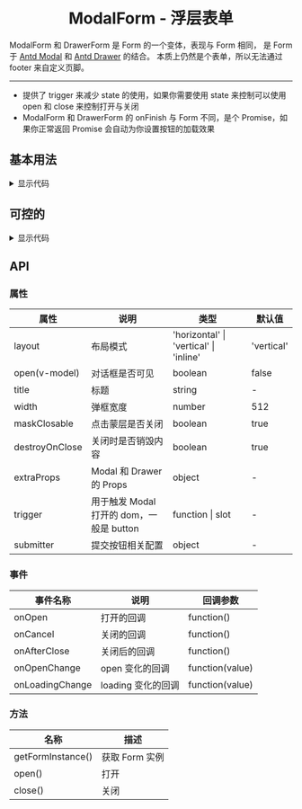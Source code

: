 <h1 align="center">
ModalForm - 浮层表单
</h1>

ModalForm 和 DrawerForm 是 Form 的一个变体，表现与 Form 相同，
是 Form 于 [Antd Modal](https://www.antdv.com/components/modal-cn)
和 [Antd Drawer](https://www.antdv.com/components/drawer-cn) 的结合。
本质上仍然是个表单，所以无法通过 footer 来自定义页脚。

---

- 提供了 trigger 来减少 state 的使用，如果你需要使用 state 来控制可以使用 open 和 close 来控制打开与关闭
- ModalForm 和 DrawerForm 的 onFinish 与 Form 不同，是个 Promise，如果你正常返回 Promise 会自动为你设置按钮的加载效果

<script setup>
import { defineAsyncComponent } from 'vue'
import '../packages/style.css'

const ModalFormDemoBasic = defineAsyncComponent(() => {
  return import('../demos/modal-form/demo-basic')
})
const ModalFormDemoControlled = defineAsyncComponent(() => {
  return import('../demos/modal-form/demo-controlled')
})
</script>

## 基本用法

<ClientOnly>
<ModalFormDemoBasic></ModalFormDemoBasic>
</ClientOnly>

<details>
<summary>显示代码</summary>

<<< @/demos/modal-form/demo-basic.jsx

</details>

## 可控的

<ClientOnly>
<ModalFormDemoControlled></ModalFormDemoControlled>
</ClientOnly>

<details>
<summary>显示代码</summary>

<<< @/demos/modal-form/demo-controlled.jsx

</details>

## API

### 属性

| 属性             | 说明                            | 类型                                     | 默认值        |
|----------------|-------------------------------|----------------------------------------|------------|
| layout         | 布局模式                          | 'horizontal' \| 'vertical' \| 'inline' | 'vertical' |
| open(v-model)  | 对话框是否可见                       | boolean                                | false      |
| title          | 标题                            | string                                 | -          |
| width          | 弹框宽度                          | number                                 | 512        |
| maskClosable   | 点击蒙层是否关闭                      | boolean                                | true       |
| destroyOnClose | 关闭时是否销毁内容                     | boolean                                | true       |
| extraProps     | Modal 和 Drawer 的 Props        | object                                 | -          |
| trigger        | 用于触发 Modal 打开的 dom，一般是 button | function \| slot                       | -          |
| submitter      | 提交按钮相关配置                      | object                                 | -          |

### 事件

| 事件名称            | 说明            | 回调参数            |
|-----------------|---------------|-----------------|
| onOpen          | 打开的回调         | function()      |
| onCancel        | 关闭的回调         | function()      |
| onAfterClose    | 关闭后的回调        | function()      |
| onOpenChange    | open 变化的回调    | function(value) |
| onLoadingChange | loading 变化的回调 | function(value) |

### 方法

| 名称                | 描述         |
|-------------------|------------|
| getFormInstance() | 获取 Form 实例 |
| open()            | 打开         |
| close()           | 关闭         |
